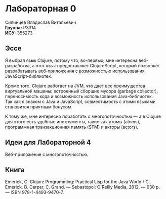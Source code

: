 # Лабораторная 0
Силинцев Владислав Витальевич\
**Группа:** P3314\
**ИСУ:** 355273

## Эссе
Я выбрал язык Clojure, потому что, во-первых, мне интересна веб-разработка, а этот язык предоставляет ClojureScript, который позволяет разрабатывать веб-приложения с возможностью использования JavaScript-библиотек.

Кроме того, Clojure работает на JVM, что даёт все преимущества виртуальной машины: встроенный сборщик мусора (garbage collector), переносимость кода и возможность использования Java-библиотек. Так как я знаком с Java и JavaScript, совместимость с этими языками становится приятным бонусом.

К тому же, мне интересно поработать с многопоточностью — а в Clojure для этого есть удобные инструменты, такие как атомы (atoms), программная транзакционная память (STM) и акторы (actors).

## Идеи для Лабораторной 4
Веб-приложение с многопоточностью.

## Книга
Emerick, C. Clojure Programming: Practical Lisp for the Java World / C. Emerick, B. Carper, C. Grand. — Sebastopol: O'Reilly Media, 2012. — 630 p. — ISBN 978-1-4493-9470-7. 
